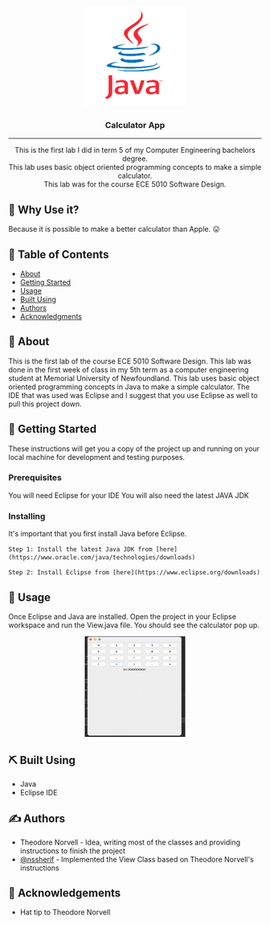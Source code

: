 <p align="center">
  <a href="" rel="noopener">
 <img width=200px height=200px src="docs/assets/java-logo.png" alt="Project logo"></a>
</p>

<h3 align="center">Calculator App</h3>

---

<p align="center"> This is the first lab I did in term 5 of my Computer Engineering bachelors degree.
    <br> This lab uses basic object oriented programming concepts to make a simple calculator. 
    <br> This lab was for the course ECE 5010 Software Design. 
</p>

## :thinking: Why Use it? 

Because it is possible to make a better calculator than Apple. :stuck_out_tongue:

## 📝 Table of Contents

- [About](#about)
- [Getting Started](#getting_started)
- [Usage](#usage)
- [Built Using](#built_using)
- [Authors](#authors)
- [Acknowledgments](#acknowledgement)

## 🧐 About <a name = "about"></a>

This is the first lab of the course ECE 5010 Software Design. This lab was done in the first week of class in my 5th term as a computer engineering student at Memorial University of Newfoundland. This lab uses basic object oriented programming concepts in Java to make a simple calculator. The IDE that was used was Eclipse and I suggest that you use Eclipse as well to pull this project down. 

## 🏁 Getting Started <a name = "getting_started"></a>

These instructions will get you a copy of the project up and running on your local machine for development and testing purposes.

### Prerequisites

You will need Eclipse for your IDE
You will also need the latest JAVA JDK

### Installing

It's important that you first install Java before Eclipse.  

```
Step 1: Install the latest Java JDK from [here](https://www.oracle.com/java/technologies/downloads)
```

```
Step 2: Install Eclipse from [here](https://www.eclipse.org/downloads)
```

## 🎈 Usage <a name="usage"></a>

Once Eclipse and Java are installed. Open the project in your Eclipse workspace and run the View.java file. You should see the calculator pop up.  

<p align="center">
  <a href="" rel="noopener">
 <img width=200px height=200px src="docs/assets/calculator-img.png" alt="Calculator image"></a>
</p>


## ⛏️ Built Using <a name = "built_using"></a>

- Java
- Eclipse IDE

## ✍️ Authors <a name = "authors"></a>

- Theodore Norvell - Idea, writing most of the classes and providing instructions to finish the project
- [@nssherif](https://github.com/nssherif) - Implemented the View Class based on Theodore Norvell's instructions

## 🎉 Acknowledgements <a name = "acknowledgement"></a>

- Hat tip to Theodore Norvell
